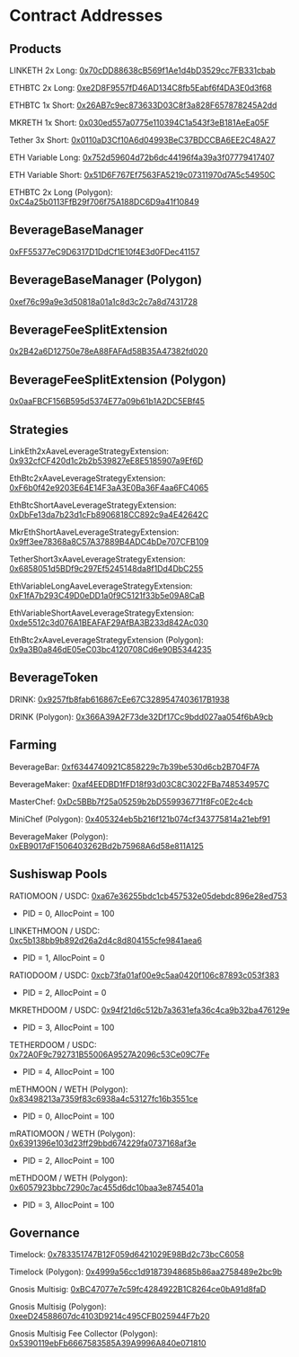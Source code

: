 # Contract Addresses

## Products

LINKETH 2x Long: [0x70cDD88638cB569f1Ae1d4bD3529cc7FB331cbab](https://etherscan.io/address/0x70cDD88638cB569f1Ae1d4bD3529cc7FB331cbab)

ETHBTC 2x Long: [0xe2D8F9557fD46AD134C8fb5Eabf6f4DA3E0d3f68](https://etherscan.io/address/0xe2D8F9557fD46AD134C8fb5Eabf6f4DA3E0d3f68)

ETHBTC 1x Short: [0x26AB7c9ec873633D03C8f3a828F657878245A2dd](https://etherscan.io/address/0x26AB7c9ec873633D03C8f3a828F657878245A2dd)

MKRETH 1x Short: [0x030ed557a0775e110394C1a543f3eB181AeEa05F](https://etherscan.io/address/0x030ed557a0775e110394C1a543f3eB181AeEa05F)

Tether 3x Short: [0x0110aD3Cf10A6d04993BeC37BDCCBA6EE2C48A27](https://etherscan.io/address/0x0110aD3Cf10A6d04993BeC37BDCCBA6EE2C48A27)

ETH Variable Long: [0x752d59604d72b6dc44196f4a39a3f07779417407](https://polygonscan.com/address/0x752d59604d72b6dc44196f4a39a3f07779417407)

ETH Variable Short: [0x51D6F767Ef7563FA5219c07311970d7A5c54950C](https://polygonscan.com/address/0x51D6F767Ef7563FA5219c07311970d7A5c54950C)

ETHBTC 2x Long (Polygon): [0xC4a25b0113FfB29f706f75A188DC6D9a41f10849](https://polygonscan.com/address/0xC4a25b0113FfB29f706f75A188DC6D9a41f10849)

## BeverageBaseManager
[0xFF55377eC9D6317D1DdCf1E10f4E3d0FDec41157](https://etherscan.io/address/0xFF55377eC9D6317D1DdCf1E10f4E3d0FDec41157)

## BeverageBaseManager (Polygon)
[0xef76c99a9e3d50818a01a1c8d3c2c7a8d7431728](https://polygonscan.com/address/0xef76c99a9e3d50818a01a1c8d3c2c7a8d7431728)

## BeverageFeeSplitExtension
[0x2B42a6D12750e78eA88FAFAd58B35A47382fd020](https://etherscan.io/address/0x2B42a6D12750e78eA88FAFAd58B35A47382fd020)

## BeverageFeeSplitExtension (Polygon)
[0x0aaFBCF156B595d5374E77a09b61b1A2DC5EBf45](https://polygonscan.com/address/0x0aaFBCF156B595d5374E77a09b61b1A2DC5EBf45)

## Strategies

LinkEth2xAaveLeverageStrategyExtension: [0x932cfCF420d1c2b2b539827eE8E5185907a9Ef6D](https://etherscan.io/address/0x932cfCF420d1c2b2b539827eE8E5185907a9Ef6D)

EthBtc2xAaveLeverageStrategyExtension: [0xF6b0f42e9203E64E14F3aA3E0Ba36F4aa6FC4065](https://etherscan.io/address/0xF6b0f42e9203E64E14F3aA3E0Ba36F4aa6FC4065)

EthBtcShortAaveLeverageStrategyExtension: [0xDbFe13da7b23d1cFb8906818CC892c9a4E42642C](https://etherscan.io/address/0xDbFe13da7b23d1cFb8906818CC892c9a4E42642C)

MkrEthShortAaveLeverageStrategyExtension: [0x9ff3ee78368a8C57A37889B4ADC4bDe707CFB109](https://etherscan.io/address/0x9ff3ee78368a8C57A37889B4ADC4bDe707CFB109)

TetherShort3xAaveLeverageStrategyExtension: [0x6858051d5BDf9c297Ef5245148da8f1Dd4DbC255](https://etherscan.io/address/0x6858051d5BDf9c297Ef5245148da8f1Dd4DbC255)

EthVariableLongAaveLeverageStrategyExtension: [0xF1fA7b293C49D0eDD1a0f9C5121f33b5e09A8CaB](https://polygonscan.com/address/0xF1fA7b293C49D0eDD1a0f9C5121f33b5e09A8CaB)

EthVariableShortAaveLeverageStrategyExtension: [0xde5512c3d076A1BEAFAF29AfBA3B233d842Ac030](https://polygonscan.com/address/0xde5512c3d076A1BEAFAF29AfBA3B233d842Ac030)

EthBtc2xAaveLeverageStrategyExtension (Polygon): [0x9a3B0a846dE05eC03bc4120708Cd6e90B5344235](https://polygonscan.com/address/0x9a3B0a846dE05eC03bc4120708Cd6e90B5344235)


## BeverageToken

DRINK: [0x9257fb8fab616867cEe67C3289547403617B1938](https://etherscan.io/address/0x9257fb8fab616867cEe67C3289547403617B1938)

DRINK (Polygon): [0x366A39A2F73de32Df17Cc9bdd027aa054f6bA9cb](https://polygonscan.com/address/0x366A39A2F73de32Df17Cc9bdd027aa054f6bA9cb)

## Farming

BeverageBar: [0xf6344740921C858229c7b39be530d6cb2B704F7A](https://etherscan.io/address/0xf6344740921C858229c7b39be530d6cb2B704F7A)

BeverageMaker: [0xaf4EEDBD1fFD18f93d03C8C3022FBa748534957C](https://etherscan.io/address/0xaf4EEDBD1fFD18f93d03C8C3022FBa748534957C)

MasterChef: [0xDc5BBb7f25a05259b2bD559936771f8Fc0E2c4cb](https://etherscan.io/address/0xDc5BBb7f25a05259b2bD559936771f8Fc0E2c4cb)

MiniChef (Polygon): [0x405324eb5b216f121b074cf343775814a21ebf91](https://polygonscan.com/address/0x405324eb5b216f121b074cf343775814a21ebf91)

BeverageMaker (Polygon): [0xEB9017dF1506403262Bd2b75968A6d58e811A125](https://polygonscan.com/address/0xEB9017dF1506403262Bd2b75968A6d58e811A125)

## Sushiswap Pools

RATIOMOON / USDC: [0xa67e36255bdc1cb457532e05debdc896e28ed753](https://etherscan.io/address/0xa67e36255bdc1cb457532e05debdc896e28ed753)
- PID = 0, AllocPoint = 100

LINKETHMOON / USDC: [0xc5b138bb9b892d26a2d4c8d804155cfe9841aea6](https://etherscan.io/address/0xc5b138bb9b892d26a2d4c8d804155cfe9841aea6)
- PID = 1, AllocPoint = 0

RATIODOOM / USDC: [0xcb73fa01af00e9c5aa0420f106c87893c053f383](https://etherscan.io/address/0xcb73fa01af00e9c5aa0420f106c87893c053f383)
- PID = 2, AllocPoint = 0

MKRETHDOOM / USDC: [0x94f21d6c512b7a3631efa36c4ca9b32ba476129e](https://etherscan.io/address/0x94f21d6c512b7a3631efa36c4ca9b32ba476129e)
- PID = 3, AllocPoint = 100

TETHERDOOM / USDC: [0x72A0F9c792731B55006A9527A2096c53Ce09C7Fe](https://etherscan.io/address/0x72A0F9c792731B55006A9527A2096c53Ce09C7Fe)
- PID = 4, AllocPoint = 100

mETHMOON / WETH (Polygon): [0x83498213a7359f83c6938a4c53127fc16b3551ce](https://info.quickswap.exchange/pair/0x83498213a7359f83c6938a4c53127fc16b3551ce)
- PID = 0, AllocPoint = 100

mRATIOMOON / WETH (Polygon): [0x6391396e103d23ff29bbd674229fa0737168af3e](https://info.quickswap.exchange/pair/0x6391396e103d23ff29bbd674229fa0737168af3e)
- PID = 2, AllocPoint = 100

mETHDOOM / WETH (Polygon): [0x6057923bbc7290c7ac455d6dc10baa3e8745401a](https://info.quickswap.exchange/pair/0x6057923bbc7290c7ac455d6dc10baa3e8745401a)
- PID = 3, AllocPoint = 100

## Governance

Timelock: [0x783351747B12F059d6421029E98Bd2c73bcC6058](https://etherscan.io/address/0x783351747B12F059d6421029E98Bd2c73bcC6058)

Timelock (Polygon): [0x4999a56cc1d91873948685b86aa2758489e2bc9b](https://polygonscan.com/address/0x4999a56cc1d91873948685b86aa2758489e2bc9b)

Gnosis Multisig: [0xBC47077e7c59fc4284922B1C8264ce0bA91d8faD](https://etherscan.io/address/0xBC47077e7c59fc4284922B1C8264ce0bA91d8faD)

Gnosis Multisig (Polygon): [0xeeD24588607dc4103D9214c495CFB025944F7b20](https://gnosis-safe.io/app/matic:0xeeD24588607dc4103D9214c495CFB025944F7b20/balances)

Gnosis Multisig Fee Collector (Polygon): [0x5390119ebFb6667583585A39A9996A840e071810](https://gnosis-safe.io/app/matic:0x5390119ebFb6667583585A39A9996A840e071810/settings/details)

